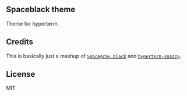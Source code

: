 ## Spaceblack theme

Theme for hyperterm.


## Credits

This is basically just a mashup of [`Spacegray black`](https://github.com/andrepolischuk/spacegray-black-syntax) and [`hyperterm-snazzy`](https://github.com/sindresorhus/hyperterm-snazzy).


## License

MIT
